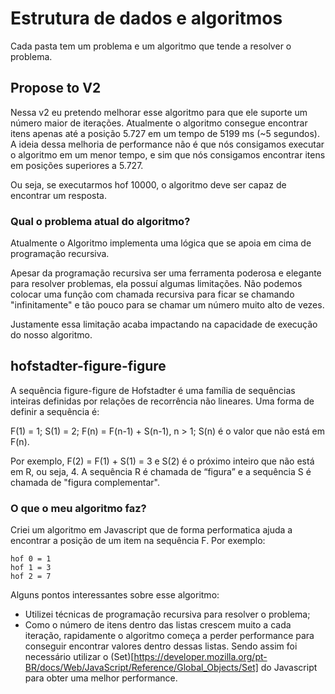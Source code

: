 # Estrutura de dados e algoritmos

Cada pasta tem um problema e um algoritmo que tende a resolver o problema.

## Propose to V2

Nessa v2 eu pretendo melhorar esse algoritmo para que ele suporte um número maior de iterações. Atualmente o algoritmo consegue encontrar itens apenas até a posição 5.727 em um tempo de 5199 ms (~5 segundos).
A ideia dessa melhoria de performance não é que nós consigamos executar o algoritmo em um menor tempo, e sim que nós consigamos encontrar itens em posições superiores a 5.727.

Ou seja, se executarmos hof 10000, o algoritmo deve ser capaz de encontrar um resposta.

### Qual o problema atual do algoritmo?

Atualmente o Algoritmo implementa uma lógica que se apoia em cima de programação recursiva.

Apesar da programação recursiva ser uma ferramenta poderosa e elegante para resolver problemas, ela possuí algumas limitações. Não podemos colocar uma função com chamada recursiva para ficar se chamando "infinitamente" e tão pouco para se chamar um número muito alto de vezes.

Justamente essa limitação acaba impactando na capacidade de execução do nosso algoritmo.

## hofstadter-figure-figure

A sequência figure-figure de Hofstadter é uma família de sequências inteiras definidas por relações de recorrência não lineares. Uma forma de definir a sequência é:

F(1) = 1; S(1) = 2; F(n) = F(n-1) + S(n-1), n > 1; S(n) é o valor que não está em F(n).

Por exemplo, F(2) = F(1) + S(1) = 3 e S(2) é o próximo inteiro que não está em R, ou seja, 4. A sequência R é chamada de “figura” e a sequência S é chamada de "figura complementar".

### O que o meu algoritmo faz?

Criei um algoritmo em Javascript que de forma performatica ajuda a encontrar a posição de um item na sequência F.
Por exemplo: 
```
hof 0 = 1
hof 1 = 3
hof 2 = 7
```

Alguns pontos interessantes sobre esse algoritmo:
- Utilizei técnicas de programação recursiva para resolver o problema;
- Como o número de itens dentro das listas crescem muito a cada iteração, rapidamente o algoritmo começa a perder performance para conseguir encontrar valores dentro dessas listas. Sendo assim foi necessário utilizar o (Set)[https://developer.mozilla.org/pt-BR/docs/Web/JavaScript/Reference/Global_Objects/Set] do Javascript para obter uma melhor performance.
